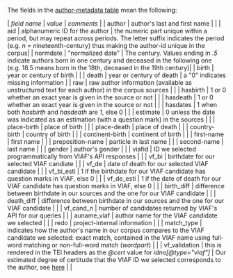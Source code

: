 The fields in the [author-metadata table](./author_metadata.tsv) mean the following:

| *field name* | *value* | *comments* |
| author | author's last and first name |  |
| aid | alphanumeric ID for the author | the numeric part unique within a period, but may repeat across periods. The letter suffix indicates the period (e.g. *n* = *n*ineteenth-century) thus making the author-id unique in the corpus|
| normdate | "normalized date" | The century. Values ending in *.5* indicate authors born in one century and deceased in the following one (e.g. 18.5 means born in the 18th, deceased in the 19th century)|
| birth | year or century of birth  | |
| death  | year or century of death | a "0" indicates missing information |
| raw | raw author information (available as unstructured text for each author) in the corpus sources | |
| hasbirth | 1 or 0 whether an exact year is given in the source or not | |
| hasdeath | 1 or 0 whether an exact year is given in the source or not | |
| hasdates | 1 when both *hasbirth* and *hasdeath* are *1*, else 0 | |
| estimate | 0 unless the date was indicated as an estimation (with a question mark) in the sources | |
| place-birth | place of birth | |
| place-death | place of death | |
| country-birth | country of birth | |
| continent-birth | continent of birth | |
| first-name | first name | |
| preposition-name | particle in last name | |
| second-name | last name | |
| gender | author's gender |  |
| viafid | ID we selected programmatically from VIAF's API responses |  |
| vf_bi | birthdate for our selected VIAF candiate |  |
| vf_de | date of death for our selected VIAF candidate |  |
| vf_bi_esti | 1 if the birthdate for our VIAF candidate has question marks in VIAF, else 0 |  |
| vf_de_esti | 1 if the date of death for our VIAF candidate has question marks in VIAF, else 0 |  |
| birth_diff | difference between birthdate in our sources and the one for our VIAF candidate |  |
| death_diff | difference between birthdate in our sources and the one for our VIAF candidate |  |
| vf_cand_n | number of candidates returned by VIAF's API for our queries |  |
| auname_viaf | author name for the VIAF candidate we selected |  |
| redo | project-internal information |  |
| match_type | indicates how the author's name in our corpus compares to the VIAF candidate we selected: exact match, contained in the VIAF name using full-word matching or non-full-word match (*wordpart*) |  |
| vf_validation | this is rendered in the TEI headers as the *@cert* value for *idno[@type="viaf"]* | Our estimated degree of certitude that the VIAF ID we selected corresponds to the author, see [here](https://github.com/pruizf/disco#viaf-ids) | |